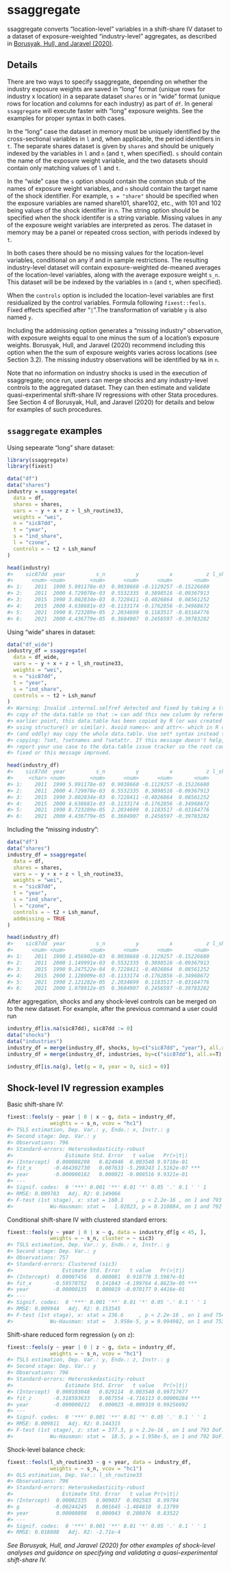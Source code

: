 
<!-- README.md is generated from README.Rmd. Please edit that file -->

# ssaggregate

<!-- badges: start -->
<!-- badges: end -->

ssaggregate converts “location-level” variables in a shift-share IV
dataset to a dataset of exposure-weighted “industry-level” aggregates,
as described in [Borusyak, Hull, and Jaravel
(2020)](https://uc6b7982a5764cd8c439602fced8.dl.dropboxusercontent.com/cd/0/inline2/BhreAHbJxwFfC325p4h_eLzzk9UsTf2ILha-np-4EXHOruYsWACqtHjKLIyjStn8b1nhJGZj99mEZjoc1pDf1wsdkRzdug_MrLsc_sd8e4nxTcDJpMpAvIXGMAnc5-okB1jakQRZUF9_rdgB8jOevC8Z8CAbgkl2OygM9ck3nljB4a3JYgc9A3URadjmnkXaGyjvz66G11Q7kfD3k7Dum9LEOEBi57gphYl8ncporsEGA0Kc3RfHKQN_mUqyjkekupU7ggmlZ6FgfdraXawftrf794iI1RTRIeX0OG1dLv-dIVIQ00wJCyCog3AlgkJIeU4_U3mW6Bif2MIlvkLNBSXhTmjxPK-SF5kdNDCR7dO-dBv3aumB_kJwmR0PUqniDThG51sC0KXWV-jXPoGaW0FcN2DWfVaohX2KREtcU1gJyg/file).

## Details

There are two ways to specify ssaggregate, depending on whether the
industry exposure weights are saved in “long” format (unique rows for
industry x location) in a separate dataset `shares` or in “wide” format
(unique rows for location and columns for each industry) as part of
`df`. In general `ssaggregate` will execute faster with “long” exposure
weights. See the examples for proper syntax in both cases.

In the “long” case the dataset in memory must be uniquely identified by
the cross-sectional variables in `l` and, when applicable, the period
identifiers in `t`. The separate shares dataset is given by `shares` and
should be uniquely indexed by the variables in `l` and `n` (and `t`,
when specified). `s` should contain the name of the exposure weight
variable, and the two datasets should contain only matching values of
`l` and `t`.

In the “wide” case the `s` option should contain the common stub of the
names of exposure weight variables, and `n` should contain the target
name of the shock identifier. For example, `s = "share"` should be
specified when the exposure variables are named share101, share102,
etc., with 101 and 102 being values of the shock identifier in `n`. The
string option should be specified when the shock identifer is a string
variable. Missing values in any of the exposure weight variables are
interpreted as zeros. The dataset in memory may be a panel or repeated
cross section, with periods indexed by `t`.

In both cases there should be no missing values for the location-level
variables, conditional on any if and in sample restrictions. The
resulting industry-level dataset will contain exposure-weighted
de-meaned averages of the location-level variables, along with the
average exposure weight `s_n`. This dataset will be be indexed by the
variables in `n` (and `t`, when specified).

When the `controls` option is included the location-level variables are
first residualized by the control variables. Formula following
`fixest::feols`. Fixed effects specified after “`|`”.The transformation
of variable `y` is also named `y`.

Including the addmissing option generates a “missing industry”
observation, with exposure weights equal to one minus the sum of a
location’s exposure weights. Borusyak, Hull, and Jaravel (2020)
recommend including this option when the the sum of exposure weights
varies across locations (see Section 3.2). The missing industry
observations will be identified by `NA` in `n`.

Note that no information on industry shocks is used in the execution of
ssaggregate; once run, users can merge shocks and any industry-level
controls to the aggregated dataset. They can then estimate and validate
quasi-experimental shift-share IV regressions with other Stata
procedures. See Section 4 of Borusyak, Hull, and Jaravel (2020) for
details and below for examples of such procedures.

## `ssaggregate` examples

Using sepearate “long” share dataset:

``` r
library(ssaggregate)
library(fixest)

data("df")
data("shares")
industry = ssaggregate(
  data = df,
  shares = shares,
  vars = ~ y + x + z + l_sh_routine33,
  weights = "wei",
  n = "sic87dd",
  t = "year",
  s = "ind_share",
  l = "czone",
  controls = ~ t2 + Lsh_manuf
)

head(industry)
#>    sic87dd  year          s_n          y          x           z l_sh_routine33
#>      <num> <num>        <num>      <num>      <num>       <num>          <num>
#> 1:    2011  1990 5.991178e-03  0.9038660 -0.1129257 -0.15226680      -1.065246
#> 2:    2011  2000 4.729078e-03  0.5532335  0.3898516 -0.09367913      -1.178196
#> 3:    2015  1990 3.802834e-03  0.7228411 -0.4026864  0.08561252      -2.407878
#> 4:    2015  2000 4.638681e-03 -0.1133174 -0.1762856 -0.34968672      -2.320667
#> 5:    2021  1990 8.723289e-05  2.2034699  0.1183517 -0.03164776      -2.788844
#> 6:    2021  2000 4.436779e-05  0.3604907  0.2456597 -0.39783282      -1.195864
```

Using “wide” shares in dataset:

``` r
data("df_wide")
industry_df = ssaggregate(
  data = df_wide,
  vars = ~ y + x + z + l_sh_routine33,
  weights = "wei",
  n = "sic87dd",
  t = "year",
  s = "ind_share",
  controls = ~ t2 + Lsh_manuf
)
#> Warning: Invalid .internal.selfref detected and fixed by taking a (shallow)
#> copy of the data.table so that := can add this new column by reference. At an
#> earlier point, this data.table has been copied by R (or was created manually
#> using structure() or similar). Avoid names<- and attr<- which in R currently
#> (and oddly) may copy the whole data.table. Use set* syntax instead to avoid
#> copying: ?set, ?setnames and ?setattr. If this message doesn't help, please
#> report your use case to the data.table issue tracker so the root cause can be
#> fixed or this message improved.

head(industry_df)
#>    sic87dd  year          s_n          y          x           z l_sh_routine33
#>     <char> <num>        <num>      <num>      <num>       <num>          <num>
#> 1:    2011  1990 5.991178e-03  0.9038660 -0.1129257 -0.15226680      -1.065246
#> 2:    2011  2000 4.729078e-03  0.5532335  0.3898516 -0.09367913      -1.178196
#> 3:    2015  1990 3.802834e-03  0.7228411 -0.4026864  0.08561252      -2.407878
#> 4:    2015  2000 4.638681e-03 -0.1133174 -0.1762856 -0.34968672      -2.320667
#> 5:    2021  1990 8.723289e-05  2.2034699  0.1183517 -0.03164776      -2.788844
#> 6:    2021  2000 4.436779e-05  0.3604907  0.2456597 -0.39783282      -1.195864
```

Including the “missing industry”:

``` r
data("df")
data("shares")
industry_df = ssaggregate(
  data = df,
  shares = shares,
  vars = ~ y + x + z + l_sh_routine33,
  weights = "wei",
  n = "sic87dd",
  t = "year",
  s = "ind_share",
  l = "czone",
  controls = ~ t2 + Lsh_manuf,
  addmissing = TRUE
)

head(industry_df)
#>    sic87dd  year          s_n          y          x           z l_sh_routine33
#>      <num> <num>        <num>      <num>      <num>       <num>          <num>
#> 1:    2011  1990 1.456902e-03  0.9038660 -0.1129257 -0.15226680      -1.065246
#> 2:    2011  2000 1.149991e-03  0.5532335  0.3898516 -0.09367913      -1.178196
#> 3:    2015  1990 9.247522e-04  0.7228411 -0.4026864  0.08561252      -2.407878
#> 4:    2015  2000 1.128009e-03 -0.1133174 -0.1762856 -0.34968672      -2.320667
#> 5:    2021  1990 2.121282e-05  2.2034699  0.1183517 -0.03164776      -2.788844
#> 6:    2021  2000 1.078912e-05  0.3604907  0.2456597 -0.39783282      -1.195864
```

After aggregation, shocks and any shock-level controls can be merged on
to the new dataset. For example, after the previous command a user could
run

``` r
industry_df[is.na(sic87dd), sic87dd := 0]
data("shocks")
data("industries")
industry_df = merge(industry_df, shocks, by=c("sic87dd", "year"), all.x=T)
industry_df = merge(industry_df, industries, by=c("sic87dd"), all.x=T)

industry_df[is.na(g), let(g = 0, year = 0, sic3 = 0)]
```

## Shock-level IV regression examples

Basic shift-share IV:

``` r
fixest::feols(y ~ year | 0 | x ~ g, data = industry_df, 
              weights = ~ s_n, vcov = "hc1")
#> TSLS estimation, Dep. Var.: y, Endo.: x, Instr.: g
#> Second stage: Dep. Var.: y
#> Observations: 796 
#> Standard-errors: Heteroskedasticity-robust 
#>                 Estimate Std. Error   t value   Pr(>|t|)    
#> (Intercept)  0.000088298   0.024946  0.003540 9.9718e-01    
#> fit_x       -0.464302730   0.087633 -5.298243 1.5162e-07 ***
#> year        -0.000000182   0.000021 -0.008516 9.9321e-01    
#> ---
#> Signif. codes:  0 '***' 0.001 '**' 0.01 '*' 0.05 '.' 0.1 ' ' 1
#> RMSE: 0.009783   Adj. R2: 0.149066
#> F-test (1st stage), x: stat = 160.1    , p < 2.2e-16 , on 1 and 793 DoF.
#>            Wu-Hausman: stat =   1.02823, p = 0.310884, on 1 and 792 DoF.
```

Conditional shift-share IV with clustered standard errors:

``` r
fixest::feols(y ~ year | 0 | x ~ g, data = industry_df[g < 45, ], 
              weights = ~ s_n, cluster = ~ sic3)
#> TSLS estimation, Dep. Var.: y, Endo.: x, Instr.: g
#> Second stage: Dep. Var.: y
#> Observations: 757 
#> Standard-errors: Clustered (sic3) 
#>                Estimate Std. Error   t value   Pr(>|t|)    
#> (Intercept)  0.00007456   0.000081  0.918778 3.5987e-01    
#> fit_x       -0.59570752   0.141843 -4.199764 4.8623e-05 ***
#> year        -0.00000135   0.000019 -0.070177 9.4416e-01    
#> ---
#> Signif. codes:  0 '***' 0.001 '**' 0.01 '*' 0.05 '.' 0.1 ' ' 1
#> RMSE: 0.009944   Adj. R2: 0.153545
#> F-test (1st stage), x: stat = 236.6     , p < 2.2e-16 , on 1 and 754 DoF.
#>            Wu-Hausman: stat =   3.958e-5, p = 0.994982, on 1 and 753 DoF.
```

Shift-share reduced form regression (`y` on `z`):

``` r
fixest::feols(y ~ year | 0 | z ~ g, data = industry_df, 
              weights = ~ s_n, vcov = "hc1")
#> TSLS estimation, Dep. Var.: y, Endo.: z, Instr.: g
#> Second stage: Dep. Var.: y
#> Observations: 796 
#> Standard-errors: Heteroskedasticity-robust 
#>                 Estimate Std. Error   t value   Pr(>|t|)    
#> (Intercept)  0.000103048   0.029114  0.003540 0.99717677    
#> fit_z       -0.318593633   0.067554 -4.716113 0.00000284 ***
#> year        -0.000000212   0.000023 -0.009319 0.99256692    
#> ---
#> Signif. codes:  0 '***' 0.001 '**' 0.01 '*' 0.05 '.' 0.1 ' ' 1
#> RMSE: 0.009811   Adj. R2: 0.144315
#> F-test (1st stage), z: stat = 377.3, p < 2.2e-16 , on 1 and 793 DoF.
#>            Wu-Hausman: stat =  18.5, p = 1.958e-5, on 1 and 792 DoF.
```

Shock-level balance check:

``` r
fixest::feols(l_sh_routine33 ~ g + year, data = industry_df,
              weights = ~ s_n, vcov = "hc1")
#> OLS estimation, Dep. Var.: l_sh_routine33
#> Observations: 796 
#> Standard-errors: Heteroskedasticity-robust 
#>                Estimate Std. Error   t value Pr(>|t|) 
#> (Intercept)  0.00002335   0.009037  0.002583  0.99794 
#> g           -0.00244245   0.001645 -1.484810  0.13799 
#> year         0.00000898   0.000043  0.208076  0.83522 
#> ---
#> Signif. codes:  0 '***' 0.001 '**' 0.01 '*' 0.05 '.' 0.1 ' ' 1
#> RMSE: 0.018808   Adj. R2: -2.71e-4
```

*See Borusyak, Hull, and Jaravel (2020) for other examples of
shock-level analyses and guidance on specifying and validating a
quasi-experimental shift-share IV.*
